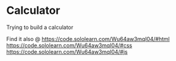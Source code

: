 # Calculator

Trying to build a calculator

Find it also @ 
https://code.sololearn.com/Wu64aw3mqI04/#html
https://code.sololearn.com/Wu64aw3mqI04/#css
https://code.sololearn.com/Wu64aw3mqI04/#js

